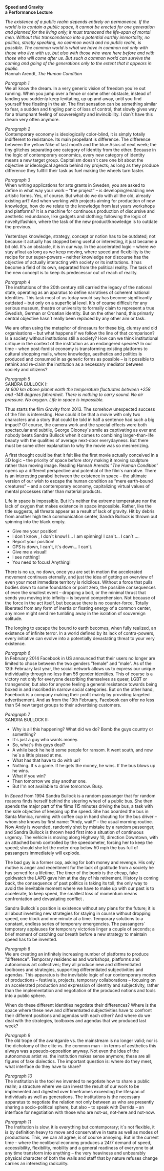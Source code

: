 **Speed and Gravity**  
**a Performance Lecture**

*The existence of a public realm depends entirely on permanence. If the world is to contain a public space, it cannot be erected for one generation and planned for the living only; it must transcend the life-span of mortal men. Without this transcendence into a potential earthly immortality, no politics, strictly speaking, no common world and no public realm, is possible. The common world is what we have in common not only with those who live with us, but also with those who were here before and with those who will come after us. But such a common world can survive the coming and going of the generations only to the extent that it appears in public.*  
Hannah Arendt, *The Human Condition*

*Paragraph 1*  
We all know the dream. In a very generic vision of freedom you´re out running. When you jump over a fence or some other obstacle, instead of landing you suddenly keep levitating, up up and away, until you find yourself free floating in the air. The first sensation can be something similar to fear, a sudden and tingling panic of loss of control, that slowly gives way for a triumphant feeling of souvereignity and invincibility. I don´t have this dream very often anymore.

*Paragraph 2*  
Contemporary economy is ideologically color-blind, it is simply totally indifferent to resistance. Its main propellant is difference. The difference between the yellow Nike of last month and the blue Asics of next week; the tiny glitches separating one category of identity from the other. Because in the logic of contemporary economics, every new category of identity means a new target group. Capitalism doesn´t care one bit about the objective or ideological agenda behind my projects; as long as they produce difference they fullfill their task as fuel making the wheels turn faster.

*Paragraph 3*  
When writing applications for arts grants in Sweden, you are asked to define in what way your work – ”the project” – is developing/enabling new artistic forms. Yes, of course. But what do we do with all the old, already existing art? And when working with projects aiming for production of new knowledge, how do we relate to the knowledge from last years workshops and platforms? It is a machine for continuous production of discursive and aesthetic redundance, like gadgets and clothing; following the logic of novelty/fashion, where the task of the new product/knowledge is to outdate the previous.

Yesterdays knowledge, strategy, concept or notion has to be outdated; not because it actually has stopped being useful or interesting, it just became a bit old. It's an obstacle, it is in our way. In the accelerated logic – where we stay afloat as long as we keep moving, where speed and flexibility is the recipe for our super-powers – neither knowledge nor discourse has the objective of actually interacting with society or its institutions. It has become a field of its own, separated from the political reality. The task of the new concept is to keep its predecessor out of reach of reality.

*Paragraph 4*  
The institutions of the 20th century still carried the legacy of the national state, operating as an aparatus to define narratives of coherent national identities. This task most of us today would say has become significantly outdated – but only on a superficial level. It´s of course difficult for any serious museum, theatre or university to formally claim to represent a true Swedish, German or Croatian identity. But on the other hand, this primarly central objective hasn´t really been replaced by any other aim or task.

We are often using the metaphor of dinosaurs for these big, clumsy and old organisations – but what happens if we follow the line of that comparison? Is a society without institutions still a society? How can we think institutional critique in the context of the institution as an endangered species? In our time – when post-fordist economy is transforming existing platforms to cultural shopping malls, where knowledge, aesthetics and politics is produced and consumed in as generic forms as possible – is it possible to rethink and re-claim the institution as a necessary mediator between society and citizens?

*Paragraph 5*  
SANDRA BULLOCK I:  
*At 600 km above planet earth the temperature fluctuates between +258 and -148 degrees fahrenheit. There is nothing to carry sound. No air pressure. No oxygen. Life in space is impossible.*  

Thus starts the film *Gravity* from 2013. The somehow unexpected success of the film is interesting. How could it be that a movie with only two characters and a story that could be told in half a sentence had such a big impact? Of course, the camera work and the special effects were both spectacular and subtile, George Clooney´s smile as captivating as ever and nobody beats Sandra Bullock when it comes to combining larger-than-life beauty with the qualities of average next-door everydayness. But there must be some other explanation to why the movie was so mesmerizing.

A first thought could be that it felt like the first movie actually conceived in a 3D logic – the priority of space before story making it moving sculpture rather than moving image. Reading Hannah Arendts ”*The Human Condition*” opens up a different perspective and potential of the film´s narrative. There is an interesting parabel between the existence in space – the ultimate version of our wish to escape the human condition as ”mere earth-bound creatures” – and a contemporary economy, capitalizing virtual values of mental processes rather than material products.

Life in space is impossible. But it´s neither the extreme temperature nor the lack of oxygen that makes existence in space impossible. Rather, like the title suggests, all threats appear as a result of lack of gravity. Hit by debris from another high tech communication center, Sandra Bullock is thrown out spinning into the black empty.  
- Give me your position!  
- I don´t know , I don´t know! I... I am spinning! I can´t... I can´t …. 
- Report your position!  
- GPS is down, I can´t, it´s down... I can´t. 
- Give me a visual!  
- I see nothing!  
- You need to focus! Anything!  

There is no up, no down, once you are set in motion the accelerated movement continues eternally, and just the idea of getting an overview of even your most immediate territory is ridicilous. Without a force that pulls bodies down to some foundation or point zero, the possible consequences of even the smallest event – dropping a bolt, or the minimal thrust that sends you moving into infinity – is beyond comprehension. Not because of the force in the act itself, but because there is no counter-force. Totally liberated from any form of inertia or fixating energy of a common center, any move might send me tumbling away in the isolation of souvereign solitude.

The longing to escape the bound to earth becomes, when fully realized, an existence of infinite terror. In a world defined by its lack of contra-powers, every initiative can evolve into a potentially devastating threat to your very existence.

*Paragraph 6*  
In February 2014 Facebook in US announced that their users no longer are limited to chose between the two genders ”female” and ”male”. As of the 13th February last year, the social network allows us to express our unique individuality through no less than 56 gender identities. This of course is a victory not only for everyone describing themselves as queer, LGBT or transgender, but also for anyone feeling a general resistance towards being boxed in and inscribed in narrow social categories. But on the other hand, Facebook is a company making their profit mainly by providing targeted advertisement. And as from the 13th February, Facebook can offer no less than 54 new target groups to their advertising customers.

*Paragraph 7*  
SANDRA BULLOCK II:  
- Why is all this happening? What did we do? Bomb the guys country or something?  
- It´s just a guy who wants money.  
- So, what´s this guys deal?  
- A while back he held some people for ransom. It went south, and now he´s a little pissed at me.  
- What has that have to do with us?  
- Nothing. It´s a game. If he gets the money, he wins. If the bus blows up he wins.  
- What if you win?  
- Then tomorrow we play another one.  
- But I'm not available to drive tomorrow. Busy.  

In *Speed* from 1994 Sandra Bullock is a random passanger that for random reasons finds herself behind the steering wheel of a public bus. She then spends the major part of the films 115 minutes driving the bus, a task with the sole objective of keeping up the speed. She has boarded the bus in Santa Monica, running with coffee cup in hand shouting for the bus driver – whom she knows by first name: ”Andy, wait!” – the usual morning routine. Now Andy is wounded, randomly shot by mistake by a random passenger, and Sandra Bullock is thrown head first into a situation of continuous urgency. The vehicle is moving along Highway 10, direction Downtown, with an attached bomb controlled by the speedometer, forcing her to keep the speed; should she let the meter drop below 50 mph the bus full of passangers immediately will explode.

The bad guy is a former cop, asking for both money and revenge. His only motive is anger and recentment for the lack of gratitude from a society he has served for a lifetime. The timer of the bomb is the cheap, fake goldwatch the LAPD gave him at the day of his retirement. History is coming back, the consequence of past politics is taking its toll; the only way to avoid the inevitable moment where we have to make up with our past is to accelerate, to keep speed, the smallest loss of momentum means confrontation and devastating conflict .

Sandra Bullock´s position is existence without any plans for the future; it is all about inventing new strategies for staying in course without dropping speed, one block and one minute at a time. Temporary solutions to a constant, endless series of temporary emergencies. The passangers´ temporary applauses for temporary victories linger a couple of seconds; a brief moment of catching our breath before a new strategy to maintain speed has to be invented.

*Paragraph 8*  
We are creating an infinitely increasing number of platforms to produce ”difference”. Temporary residencies and workshops, platforms and autonomous art collectives; they all produce new and differentiated toolboxes and strategies, supporting differentiated subjectivities and agendas. This apparatus is the inevitable logic of our contemporary modes of productions – festivals, projects, temporary collaborations – focusing on an accelerated production and expression of identity and subjectivity, rather than the implementation and negotiation of the produced notions and tools into a public sphere.

When do these different identities negotiate their differences? Where is the space where these new and differentiated subjectivities have to confront their different positions and agendas with each other? And where do we deal with the strategies, toolboxes and agendas that we produced last week?

*Paragraph 9*  
The old trope of the avantgarde vs. the mainstream is no longer valid; nor is the dichotomy of the elite vs. the common man – in terms of aesthetics this always was a pseudo-opposition anyway. Not even the idea of the autonomous artist vs. the institution makes sense anymore; these are all figures of fake dialectics. The important question is: where do they meet, what interface do they have to share?

*Paragraph 10*  
The institution is the tool we invented to negotiate how to share a public realm; a structure where we can invest the result of our work to be implemented and digested over timeframes exceeding the lifespan of individuals as well as generations. The institutions is the necessary apparatus to negotiate the relation not only between us who are presently sharing a socio-political sphere, but also – to speak with Derrida – an interface for negotiation with those who are not-us, not-here and not-now.

*Paragraph 11*  
The Institution is slow, it is everything but contemporary; it´s not flexible, it is by definition heavy to move and conservative in taste as well as modes of productions. This, we can all agree, is of course annoying. But in the current time – where the neoliberal economy produces a 24/7 demand of speed, accessibility, flexibility, mobility and a general readiness of everyone to at any time transform into anything – the very heaviness and unbearably physical character of both the walls and staff that by nature refuses change carries an interesting radicality.
